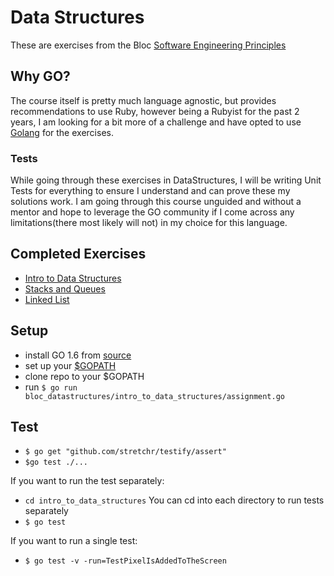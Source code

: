 # Data Structures

These are exercises from the Bloc [Software Engineering Principles](https://www.bloc.io/software-engineering-track)

## Why GO?

The course itself is pretty much language agnostic, but provides recommendations to use Ruby, however being a Rubyist for the past 2 years, I am looking for a bit more of a challenge and have opted to use [Golang](https://golang.org/) for the exercises. 

### Tests

While going through these exercises in DataStructures, I will be writing Unit Tests for everything to ensure I understand and can prove these my solutions work. I am going through this course unguided and without a mentor and hope to leverage the GO community if I come across any limitations(there most likely will not) in my choice for this language.

## Completed Exercises
- [Intro to Data Structures](https://github.com/bdougie/bloc-data-structures/tree/master/intro_to_data_structures)
- [Stacks and Queues](https://github.com/bdougie/bloc-data-structures/tree/master/stacks_and_queues)
- [Linked List](https://github.com/bdougie/bloc-data-structures/tree/master/linked_lists)

## Setup

- install GO 1.6 from [source](https://golang.org/dl/)
- set up your [$GOPATH](https://www.kajabinext.com/marketplace/courses/1222)
- clone repo to your $GOPATH
- run `$ go run bloc_datastructures/intro_to_data_structures/assignment.go`

## Test

- `$ go get "github.com/stretchr/testify/assert"`
- `$go test ./...`

If you want to run the test separately:

- `cd intro_to_data_structures` You can cd into each directory to run
tests separately
- `$ go test`

If you want to run a single test:

- `$ go test -v -run=TestPixelIsAddedToTheScreen`
